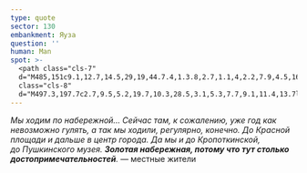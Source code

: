 ```yaml
---
type: quote
sector: 130
embankment: Яуза
question: ''
human: Man
spot: >-
  <path class="cls-7"
  d="M485,151c9.1,12.7,14.5,29,19,44.7.4,1.3.8,2.7,1.1,4,2.2,7.9,4.5,16.1,8.5,22.9a49,49,0,0,0,6.3,7.8,71.21,71.21,0,0,1,5.6,6.4l27.2-13.4a2.09,2.09,0,0,0-.4-.6,90.71,90.71,0,0,0-10.6-13c-.9-.9-2-2.1-2.5-2.7-1.9-3.5-3.6-9.6-5.3-15.4l-1.2-4.2c-5.3-18.3-11.7-37.5-23.4-53.9a91.67,91.67,0,0,0-13.6-15.3l-19.3,23.1A53,53,0,0,1,485,151Z"/><path
  class="cls-8"
  d="M497.3,197.7c2.7,9.5,5.2,19.7,10.3,28.5,3.1,5.3,7.7,9.1,11.4,13.7l6-3.7a71.06,71.06,0,0,0-5.1-5.7,44.91,44.91,0,0,1-6.3-7.8c-3.9-6.8-6.2-14.9-8.5-22.9-.4-1.3-.8-2.7-1.1-4-4.5-15.7-10-32-19-44.7a60.12,60.12,0,0,0-9.1-10.2l-4.1,5.7C485.1,158.8,491.9,178.7,497.3,197.7Z"/>
---
```

_Мы ходим по набережной... Сейчас там, к сожалению, уже год как невозможно гулять, а так мы ходили, регулярно, конечно. До Красной площади и дальше в центр города. Да мы и до Кропоткинской, до Пушкинского музея. **Золотая набережная, потому что тут столько достопримечательностей**._ — местные жители
